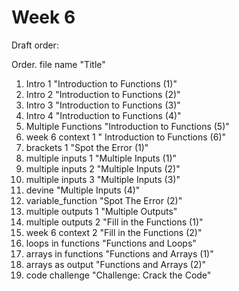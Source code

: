 # Week 6

Draft order:

Order. file name "Title"

1. Intro 1 "Introduction to Functions (1)"
2. Intro 2 "Introduction to Functions (2)"
3. Intro 3 "Introduction to Functions (3)"
4. Intro 4 "Introduction to Functions (4)"
5. Multiple Functions "Introduction to Functions (5)"
6. week 6 context 1 " Introduction to Functions (6)"
7. brackets 1 "Spot the Error (1)"
8. multiple inputs 1 "Multiple Inputs (1)"
9. multiple inputs 2 "Multiple Inputs (2)"
10. multiple inputs 3 "Multiple Inputs (3)"
11. devine "Multiple Inputs (4)"
12. variable_function "Spot The Error (2)"
13. multiple outputs 1 "Multiple Outputs"
14. multiple outputs 2 "Fill in the Functions (1)"
15. week 6 context 2 "Fill in the Functions (2)"
16. loops in functions "Functions and Loops"
17. arrays in functions "Functions and Arrays (1)"
18. arrays as output "Functions and Arrays (2)"
19. code challenge "Challenge: Crack the Code"
